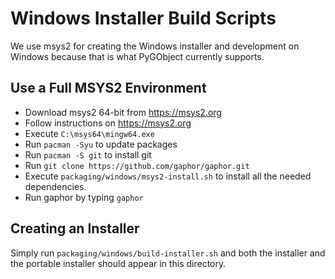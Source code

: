 # Windows Installer Build Scripts
We use msys2 for creating the Windows installer and development on Windows
because that is what PyGObject currently supports.

##  Use a Full MSYS2 Environment
- Download msys2 64-bit from https://msys2.org
- Follow instructions on https://msys2.org
- Execute `C:\msys64\mingw64.exe`
- Run `pacman -Syu` to update packages
- Run `pacman -S git` to install git
- Run `git clone https://github.com/gaphor/gaphor.git`
- Execute `packaging/windows/msys2-install.sh` to install all the needed dependencies.
- Run gaphor by typing `gaphor`

## Creating an Installer
Simply run `packaging/windows/build-installer.sh` and both the installer and the portable
installer should appear in this directory.

